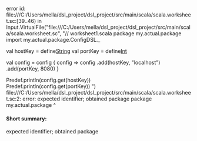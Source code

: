 error id: file:///C:/Users/mella/dsl_project/dsl_project/src/main/scala/scala.worksheet.sc:[39..46) in Input.VirtualFile("file:///C:/Users/mella/dsl_project/dsl_project/src/main/scala/scala.worksheet.sc", "// worksheet1.scala
package my.actual.package
import my.actual.package.ConfigDSL._

val hostKey = define[String]("host")
val portKey = define[Int]("port")

val config = config { config =>
  config
    .add(hostKey, "localhost")
    .add(portKey, 8080)
}

Predef.println(config.get(hostKey))  
Predef.println(config.get(portKey))
")
file:///C:/Users/mella/dsl_project/dsl_project/src/main/scala/scala.worksheet.sc:2: error: expected identifier; obtained package
package my.actual.package
                  ^
#### Short summary: 

expected identifier; obtained package
